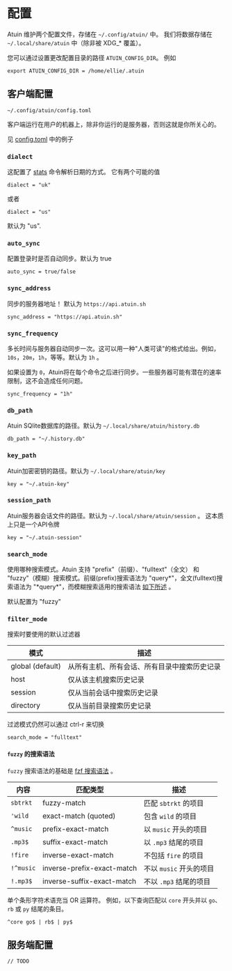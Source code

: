 # 配置

Atuin 维护两个配置文件，存储在 `~/.config/atuin/` 中。 我们将数据存储在 `~/.local/share/atuin` 中（除非被 XDG\_\* 覆盖）。

您可以通过设置更改配置目录的路径 `ATUIN_CONFIG_DIR`。 例如

```
export ATUIN_CONFIG_DIR = /home/ellie/.atuin
```

## 客户端配置

```
~/.config/atuin/config.toml
```

客户端运行在用户的机器上，除非你运行的是服务器，否则这就是你所关心的。

见 [config.toml](../../atuin-client/config.toml) 中的例子

### `dialect`

这配置了 [stats](stats.md) 命令解析日期的方式。 它有两个可能的值

```
dialect = "uk"
```

或者

```
dialect = "us"
```

默认为 "us".

### `auto_sync`

配置登录时是否自动同步。默认为 true

```
auto_sync = true/false
```

### `sync_address`

同步的服务器地址！ 默认为 `https://api.atuin.sh`

```
sync_address = "https://api.atuin.sh"
```

### `sync_frequency`

多长时间与服务器自动同步一次。这可以用一种"人类可读"的格式给出。例如，`10s`，`20m`，`1h`，等等。默认为 `1h` 。

如果设置为 `0`，Atuin将在每个命令之后进行同步。一些服务器可能有潜在的速率限制，这不会造成任何问题。

```
sync_frequency = "1h"
```

### `db_path`

Atuin SQlite数据库的路径。默认为
`~/.local/share/atuin/history.db`

```
db_path = "~/.history.db"
```

### `key_path`

Atuin加密密钥的路径。默认为
`~/.local/share/atuin/key`

```
key = "~/.atuin-key"
```

### `session_path`

Atuin服务器会话文件的路径。默认为
`~/.local/share/atuin/session` 。 这本质上只是一个API令牌

```
key = "~/.atuin-session"
```

### `search_mode`

使用哪种搜索模式。Atuin 支持 "prefix"（前缀）、"fulltext"（全文） 和 "fuzzy"（模糊）搜索模式。前缀(prefix)搜索语法为 "query\*"，全文(fulltext)搜索语法为 "\*query\*"，而模糊搜索适用的搜索语法 [如下所述](#fuzzy-search-syntax) 。

默认配置为 "fuzzy"

### `filter_mode`

搜索时要使用的默认过滤器

| 模式   | 描述	|
|--------------- | --------------- |
| global (default)   | 从所有主机、所有会话、所有目录中搜索历史记录  |
| host   | 仅从该主机搜索历史记录   |
| session   | 仅从当前会话中搜索历史记录   |
| directory | 仅从当前目录搜索历史记录|

过滤模式仍然可以通过 ctrl-r 来切换


```
search_mode = "fulltext"
```

#### `fuzzy` 的搜索语法

`fuzzy` 搜索语法的基础是 [fzf 搜索语法](https://github.com/junegunn/fzf#search-syntax) 。

| 内容     | 匹配类型                 | 描述                          |
| --------- | -------------------------- | ------------------------------------ |
| `sbtrkt`  | fuzzy-match                | 匹配 `sbtrkt` 的项目           |
| `'wild`   | exact-match (quoted)       | 包含 `wild` 的项目            |
| `^music`  | prefix-exact-match         | 以 `music` 开头的项目        |
| `.mp3$`   | suffix-exact-match         | 以 `.mp3` 结尾的项目           |
| `!fire`   | inverse-exact-match        | 不包括 `fire` 的项目     |
| `!^music` | inverse-prefix-exact-match | 不以 `music` 开头的项目 |
| `!.mp3$`  | inverse-suffix-exact-match | 不以 `.mp3` 结尾的项目    |


单个条形字符术语充当 OR 运算符。 例如，以下查询匹配以 `core` 开头并以 `go`、`rb` 或 `py` 结尾的条目。

```
^core go$ | rb$ | py$
```

## 服务端配置

`// TODO`
